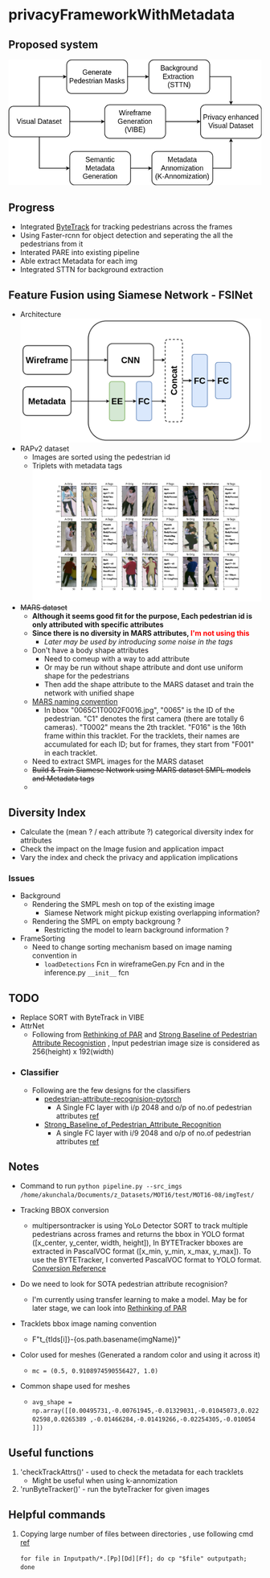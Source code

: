 # privacyFrameworkWithMetadata

## Proposed system
![alt proposed system](readMeImgs/proposedOverview.png)

## Progress 
- Integrated [ByteTrack](https://github.com/ifzhang/ByteTrack) for tracking pedestrians across the frames
- Using Faster-rcnn for object detection and seperating the all the pedestrians from it
- Interated PARE into existing pipeline
- Able extract Metadata for each img
- Integrated STTN for background extraction

## Feature Fusion using Siamese Network - **FSINet**
- Architecture
  ![alt FSINet-Concat Architecture](readMeImgs/privacyFramework-FSINet_Concat.png)
- RAPv2 dataset 
  - Images are sorted using the pedestrian id 
  - Triplets with metadata tags
  ![alt Triplets with Metadata tags](readMeImgs/tripletsWithMetadata.png)
- ~~MARS dataset~~
  - **Although it seems good fit for the purpose, Each pedestrian id is only attributed with specific attributes**
  - **Since there is no diversity in MARS attributes,<span style="color:red"> I'm not using this </span>**
    - *Later may be used by introducing some noise in the tags*
  - Don't have a body shape attributes
    - Need to comeup with a way to add attribute
    - Or may be run without shape attribute and dont use uniform shape for the pedestrians
    - Then add the shape attribute to the MARS dataset and train the network with unified shape
  - [MARS naming convention](http://zheng-lab.cecs.anu.edu.au/Project/project_mars.html)
    - In bbox "0065C1T0002F0016.jpg", "0065" is the ID of the pedestrian. "C1" denotes the first camera (there are totally 6 cameras). "T0002" means the 2th tracklet. "F016" is the 16th frame within this tracklet. For the tracklets, their names are accumulated for each ID; but for frames, they start from "F001" in each tracklet.
  - Need to extract SMPL images for the MARS dataset
  - ~~Build & Train Siamese Network using MARS dataset SMPL models and Metadata tags~~
  - 
## Diversity Index
- Calculate the  (mean ? / each attribute ?) categorical diversity index for attributes
- Check the impact on the Image fusion and application impact
- Vary the index and check the privacy and application implications
### Issues
- Background
  - Rendering the SMPL mesh on top of the existing image
    - Siamese Network might pickup existing overlapping information?
  - Rendering the SMPL on empty backgroung ?
    - Restricting the model to learn background information ?
- FrameSorting
  - Need to change sorting mechanism based on image naming convention in
    - `loadDetections` Fcn in wireframeGen.py Fcn and in the inference.py `__init__` fcn
  


## TODO
- Replace SORT with ByteTrack in VIBE
- AttrNet
  - Following from [Rethinking of PAR](https://github.com/valencebond/Rethinking_of_PAR) and [Strong Baseline of Pedestrian Attribute Recognistion](https://github.com/aajinjin/Strong_Baseline_of_Pedestrian_Attribute_Recognition) , Input pedestrian image size is considered as 256(height) x 192(width)
- ### Classifier 
  - Following are the few designs for the classifiers
    - [pedestrian-attribute-recognision-pytorch](https://github.com/dangweili/pedestrian-attribute-recognition-pytorch)
      - A Single FC layer with i/p 2048 and o/p of no.of pedestrian attributes [ref](https://github.com/dangweili/pedestrian-attribute-recognition-pytorch/blob/468ae58cf49d09931788f378e4b3d4cc2f171c22/baseline/model/DeepMAR.py#L41)
    - [Strong_Baseline_of_Pedestrian_Attribute_Recognition](https://github.com/aajinjin/Strong_Baseline_of_Pedestrian_Attribute_Recognition)
      - A single FC layer with i/9 2048 and o/p of no.of pedestrian attributes [ref](https://github.com/aajinjin/Strong_Baseline_of_Pedestrian_Attribute_Recognition/blob/4b1afcc76b4bbc116f6648f4fd9fbe18502390ee/models/base_block.py#L11)

## Notes
- Command to run
  `python pipeline.py --src_imgs /home/akunchala/Documents/z_Datasets/MOT16/test/MOT16-08/imgTest/`
- Tracking BBOX conversion
  - multipersontracker is using YoLo Detector SORT to track multiple pedestrians across frames and returns the bbox in YOLO format ([x_center, y_center, width, height]), In BYTETracker bboxes are extracted in PascalVOC format ([x_min, y_min, x_max, y_max]). To use the BYTETracker, I converted PascalVOC format to YOLO format. [Conversion Reference](https://github.com/mkocabas/multi-person-tracker/blob/2803ac529dc77328f0f1ff6cd9d36041e57e7288/multi_person_tracker/mpt.py#L133)
    
- Do we need to look for SOTA pedestrian attribute recognision?
  - I'm currently using transfer learning to make a model. May be for later stage, we can look into [Rethinking of PAR](https://github.com/valencebond/Rethinking_of_PAR)

- Tracklets bbox image naming convention
  - F"t_{tIds[i]}-{os.path.basename(imgName)}"
- Color used for meshes (Generated a random color and using it across it)
  - `mc = (0.5, 0.9108974590556427, 1.0)`
- Common shape used for meshes
  - `avg_shape = np.array([[0.00495731,-0.00761945,-0.01329031,-0.01045073,0.02202598,0.0265389 ,-0.01466284,-0.01419266,-0.02254305,-0.010054 ]])`


## Useful functions
  1. 'checkTrackAttrs()'
    - used to check the metadata for each tracklets
      - Might be useful when using k-annomization
  2. 'runByteTracker()'
    - run the byteTracker for given images

## Helpful commands
  1. Copying large number of files between directories , use following cmd [ref](https://www.unix.com/unix-for-dummies-questions-and-answers/206599-using-unix-commands-larger-number-files.html)

      `for file in Inputpath/*.[Pp][Dd][Ff]; do cp "$file" outputpath; done` 